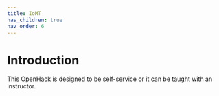 ```yaml
---
title: IoMT
has_children: true
nav_order: 6
---
```


# Introduction 
This OpenHack is designed to be self-service or it can be taught with an instructor.  
